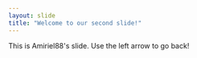 ```yaml
---
layout: slide
title: "Welcome to our second slide!"
---
```

This is Amiriel88's slide.
Use the left arrow to go back!
